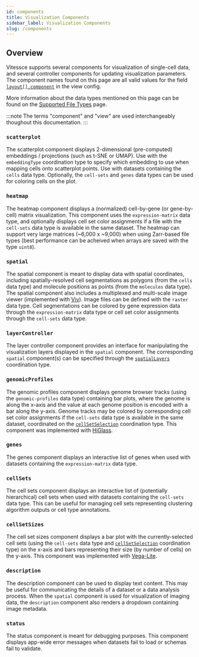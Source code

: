 ```yaml
---
id: components
title: Visualization Components
sidebar_label: Visualization Components
slug: /components
---
```


## Overview

Vitessce supports several components for visualization of single-cell data, and several controller components for updating visualization parameters. The component names found on this page are all valid values for the field [`layout[].component`](/docs/view-config-json/index.html#layout) in the view config.

More information about the data types mentioned on this page can be found on the [Supported File Types](/docs/data-file-types/index.html) page.

:::note
The terms "component" and "view" are used interchangeably thoughout this documentation.
:::


### `scatterplot`

The scatterplot component displays 2-dimensional (pre-computed) embeddings / projections (such as t-SNE or UMAP). Use with the `embeddingType` coordination type to specify which embedding to use when mapping cells onto scatterplot points. Use with datasets containing the `cells` data type. Optionally, the `cell-sets` and `genes` data types can be used for coloring cells on the plot.


### `heatmap`

The heatmap component displays a (normalized) cell-by-gene (or gene-by-cell) matrix visualization.
This component uses the `expression-matrix` data type, and optionally displays cell set color assignments if a file with the `cell-sets` data type is available in the same dataset.
The heatmap can support very large matrices (~6,000 x ~9,000) when using Zarr-based file types (best performance can be acheived when arrays are saved with the type `uint8`).


### `spatial`

The spatial component is meant to display data with spatial coordinates, including spatially-resolved cell segmentations as polygons (from the `cells` data type) and molecule positions as points (from the `molecules` data type). The spatial component also includes a multiplexed and multi-scale image viewer (implemented with [Viv](http://viv.gehlenborglab.org/)). Image files can be defined with the `raster` data type. Cell segmentations can be colored by gene expression data through the `expression-matrix` data type or cell set color assignments through the `cell-sets` data type.


### `layerController`

The layer controller component provides an interface for manipulating the visualization layers displayed in the `spatial` component. The corresponding `spatial` component(s) can be specified through the [`spatialLayers`](/docs/coordination-types/index.html#spatialLayers) coordination type.


### `genomicProfiles`

The genomic profiles component displays genome browser tracks (using the `genomic-profiles` data type) containing bar plots, where the genome is along the x-axis and the value at each genome position is encoded with a bar along the y-axis. Genome tracks may be colored by corresponding cell set color assignments if the `cell-sets` data type is available in the same dataset, coordinated on the [`cellSetSelection`](/docs/coordination-types/index.html#cellSetSelection) coordination type. This component was implemented with [HiGlass](https://higlass.io/).


### `genes`

The genes component displays an interactive list of genes when used with datasets containing the `expression-matrix` data type.


### `cellSets`

The cell sets component displays an interactive list of (potentially hierarchical) cell sets when used with datasets containing the `cell-sets` data type. This can be useful for managing cell sets representing clustering algorithm outputs or cell type annotations.


### `cellSetSizes`

The cell set sizes component displays a bar plot with the currently-selected cell sets (using the `cell-sets` data type and [`cellSetSelection`](/docs/coordination-types/index.html#cellSetSelection) coordination type) on the x-axis and bars representing their size (by number of cells) on the y-axis. This component was implemented with [Vega-Lite](https://vega.github.io/vega-lite/).


### `description`

The description component can be used to display text content. This may be useful for communicating the details of a dataset or a data analysis process. When the `spatial` component is used for visualization of imaging data, the `description` component also renders a dropdown containing image metadata.


### `status`

The status component is meant for debugging purposes. This component displays app-wide error messages when datasets fail to load or schemas fail to validate.



